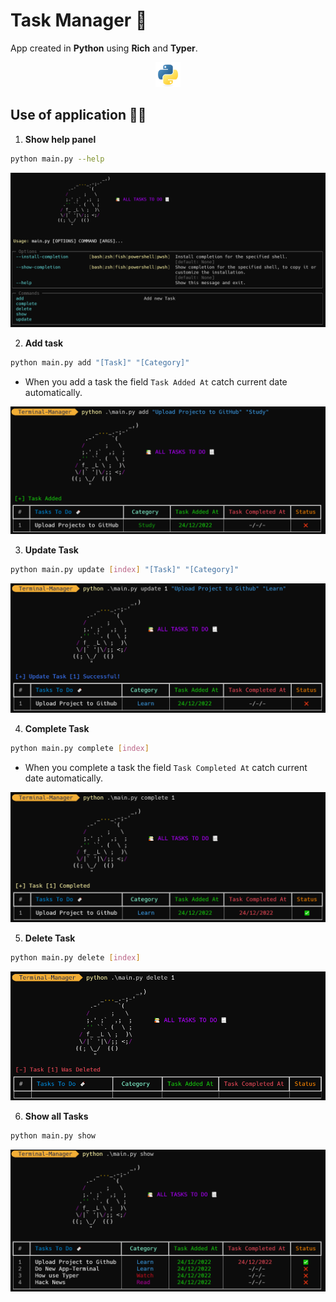 # **Task Manager** 📑

App created in **Python** using **Rich** and **Typer**.

<div align="center">
  <a href="https://www.python.org" target="_blank" rel="noreferrer"> <img src="https://raw.githubusercontent.com/devicons/devicon/master/icons/python/python-original.svg" alt="python" width="40" height="40"/></a>
</div>

## **Use of application** 👨‍💻

1. **Show help panel**

```bash
python main.py --help
```

![help.PNG](/assets/help.PNG)


2. **Add task**
```bash
python main.py add "[Task]" "[Category]"
```
* When you add a task the field `Task Added At` catch current date automatically.


![add.PNG](/assets/add.PNG)

3. **Update Task**
```bash
python main.py update [index] "[Task]" "[Category]"
```

![update.PNG](/assets/update.PNG)

4. **Complete Task**
```bash
python main.py complete [index]
```

* When you complete a task the field `Task Completed At` catch current date automatically.

![complete.PNG](/assets/complete.PNG)

5. **Delete Task**
```bash
python main.py delete [index]
```

![delete.PNG](/assets/delete.PNG)

6. **Show all Tasks**
```bash
python main.py show
```

![show.PNG](/assets/show.PNG)
